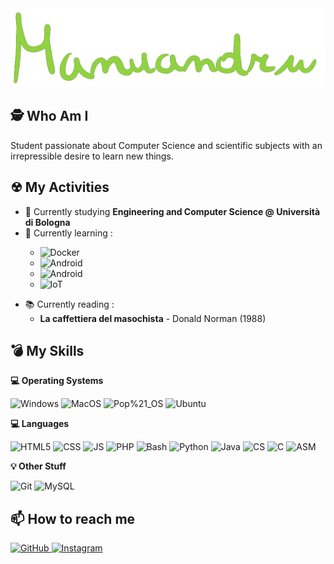 <img src="./manuandru.gif" alt="manuandru"/>

## 🕵 Who Am I

Student passionate about Computer Science and scientific subjects with an irrepressible desire to learn new things. 

## ☢ My Activities

- 🔭 Currently studying **Engineering and Computer Science @ Università di Bologna**
- 🌱 Currently learning : <p>
  <ul>
  <li>  <img alt="Docker" src="https://img.shields.io/badge/-Docker-092E20?style=for-the-badge&logo=docker&logoColor=white&color=blue" /> </li>
  <li>  <img alt="Android" src="https://img.shields.io/badge/-Android-092E20?style=for-the-badge&logo=android&logoColor=green&color=black" /> </li>
  <li>  <img alt="Android" src="https://img.shields.io/badge/-ios-092E20?style=for-the-badge&logo=swift&logoColor=white&color=orange" /></li>
  <li>  <img alt="IoT" src="https://img.shields.io/badge/-iot-092E20?style=for-the-badge&logo=Wikiquote&logoColor=blue&color=grey" /> </li>
  </ul>
  </p>
- 📚 Currently reading : 
  <ul>
    <li> <b>La caffettiera del masochista</b> - Donald Norman (1988)</li>
  </ul>


## 💣 My Skills

  
  <b> 💻 Operating Systems </b> <br> 
  <p>
  <img alt="Windows" src="https://img.shields.io/badge/-Windows-0078D6?style=for-the-badge&logo=windows&logoColor=white" />
  <img alt="MacOS" src="https://img.shields.io/badge/-MAC-092E20?style=for-the-badge&logo=apple&logoColor=black&color=white" />
  <img alt="Pop%21_OS" src="https://img.shields.io/badge/-Pop%21_OS-FCC624?style=for-the-badge&logo=pop!_os&logoColor=black" />
  <img alt="Ubuntu" src="https://img.shields.io/badge/-Ubuntu-E95420?style=for-the-badge&logo=ubuntu&logoColor=white" />
  </p>
  
  <b> 💻 Languages </b> <br>
  <p>
    <img alt="HTML5" src="https://img.shields.io/badge/-HTML5-E34F26?style=for-the-badge&logo=html5&logoColor=white" />
    <img alt="CSS" src="https://img.shields.io/badge/-CSS-1572B6?style=for-the-badge&logo=css3&logoColor=white" />
    <img alt="JS" src="https://img.shields.io/badge/-JavaScript-F7DF1E?style=for-the-badge&logo=javascript&logoColor=white" />
    <img alt="PHP" src="https://img.shields.io/badge/-PHP-777BB4?style=for-the-badge&logo=php&logoColor=black" />
    <img alt="Bash" src="https://img.shields.io/badge/-Bash-4EAA25?style=for-the-badge&logo=gnu-bash&logoColor=white" />
    <img alt="Python" src="https://img.shields.io/badge/-Python-3776AB?style=for-the-badge&logo=python&logoColor=white" />
    <img alt="Java" src="https://img.shields.io/badge/-Java-007396?style=for-the-badge&logo=java&logoColor=white" />
    <img alt="CS" src="https://img.shields.io/badge/-C %23-239120?style=for-the-badge&logo=c-sharp&logoColor=white" />
    <img alt="C" src="https://img.shields.io/badge/-Ansi C-A8B9CC?style=for-the-badge&logo=c&logoColor=black" />
    <img alt="ASM" src="https://img.shields.io/badge/-ASM8086-092E20?style=for-the-badge&logo=asm8086&logoColor=black&color=white" />
  </p>
  
  <b> 💡 Other Stuff </b> <br>
  <p>
    <img alt="Git" src="https://img.shields.io/badge/-Git-F05032?style=for-the-badge&logo=Git&logoColor=white" />
    <img alt="MySQL" src="https://img.shields.io/badge/-MySQL-4479A1?style=for-the-badge&logo=mysql&logoColor=white" />  
  </p>

## 📫 How to reach me
<p>
  <a href="https://github.com/manuandru">
    <img alt="GitHub" src="https://img.shields.io/badge/-Github-181717?style=for-the-badge&logo=github&logoColor=white" />
  </a> 
  <a href="https://www.instagram.com/manuandru/">
    <img alt="Instagram" src="https://img.shields.io/badge/-Instagram-E4405F?style=for-the-badge&logo=instagram&logoColor=white" />
  </a>
  
</p>
